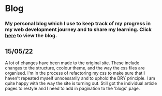 # Blog
### My personal blog which I use to keep track of my progress in my web development journey and to share my learning. Click [here](https://hasnainshafiq.com/) to view the blog.  

## 15/05/22

A lot of changes have been made to the original site. These include changes to the structure, ccolour theme, and the way the css files are organised. I'm in the process of refactoring my css to make sure that I haven't repeated myself unncessarily and to uphold the DRY principle. I am quite happy with the way the site is turning out. Still got the individual article pages to restyle and I need to add in pagination to the 'blogs' page.
